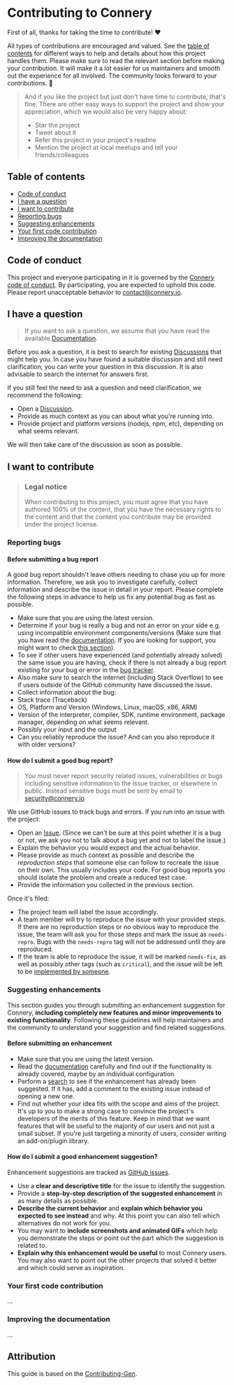 # Contributing to Connery

First of all, thanks for taking the time to contribute! ❤️

All types of contributions are encouraged and valued. See the [table of contents](#table-of-contents) for different ways to help and details about how this project handles them. Please make sure to read the relevant section before making your contribution. It will make it a lot easier for us maintainers and smooth out the experience for all involved. The community looks forward to your contributions. 🎉

> And if you like the project but just don't have time to contribute, that's fine. There are other easy ways to support the project and show your appreciation, which we would also be very happy about:
>
> - Star the project
> - Tweet about it
> - Refer this project in your project's readme
> - Mention the project at local meetups and tell your friends/colleagues

## Table of contents

- [Code of conduct](#code-of-conduct)
- [I have a question](#i-have-a-question)
- [I want to contribute](#i-want-to-contribute)
- [Reporting bugs](#reporting-bugs)
- [Suggesting enhancements](#suggesting-enhancements)
- [Your first code contribution](#your-first-code-contribution)
- [Improving the documentation](#improving-the-documentation)

## Code of conduct

This project and everyone participating in it is governed by the
[Connery code of conduct](https://github.com/connery-io/conneryblob/master/CODE_OF_CONDUCT.md).
By participating, you are expected to uphold this code. Please report unacceptable behavior
to contact@connery.io.

## I have a question

> If you want to ask a question, we assume that you have read the available [Documentation](https://docs.connery.io).

Before you ask a question, it is best to search for existing [Discussions](https://github.com/connery-io/connery/discussions) that might help you. In case you have found a suitable discussion and still need clarification, you can write your question in this discussion. It is also advisable to search the internet for answers first.

If you still feel the need to ask a question and need clarification, we recommend the following:

- Open a [Discussion](https://github.com/connery-io/connery/discussions/new).
- Provide as much context as you can about what you're running into.
- Provide project and platform versions (nodejs, npm, etc), depending on what seems relevant.

We will then take care of the discussion as soon as possible.

## I want to contribute

> ### Legal notice
>
> When contributing to this project, you must agree that you have authored 100% of the content, that you have the necessary rights to the content and that the content you contribute may be provided under the project license.

### Reporting bugs

#### Before submitting a bug report

A good bug report shouldn't leave others needing to chase you up for more information. Therefore, we ask you to investigate carefully, collect information and describe the issue in detail in your report. Please complete the following steps in advance to help us fix any potential bug as fast as possible.

- Make sure that you are using the latest version.
- Determine if your bug is really a bug and not an error on your side e.g. using incompatible environment components/versions (Make sure that you have read the [documentation](https://docs.connery.io). If you are looking for support, you might want to check [this section](#i-have-a-question)).
- To see if other users have experienced (and potentially already solved) the same issue you are having, check if there is not already a bug report existing for your bug or error in the [bug tracker](https://github.com/connery-io/connery/issues?q=label%3Abug).
- Also make sure to search the internet (including Stack Overflow) to see if users outside of the GitHub community have discussed the issue.
- Collect information about the bug:
- Stack trace (Traceback)
- OS, Platform and Version (Windows, Linux, macOS, x86, ARM)
- Version of the interpreter, compiler, SDK, runtime environment, package manager, depending on what seems relevant.
- Possibly your input and the output
- Can you reliably reproduce the issue? And can you also reproduce it with older versions?

#### How do I submit a good bug report?

> You must never report security related issues, vulnerabilities or bugs including sensitive information to the issue tracker, or elsewhere in public. Instead sensitive bugs must be sent by email to security@connery.io.

We use GitHub issues to track bugs and errors. If you run into an issue with the project:

- Open an [Issue](https://github.com/connery-io/connery/issues/new). (Since we can't be sure at this point whether it is a bug or not, we ask you not to talk about a bug yet and not to label the issue.)
- Explain the behavior you would expect and the actual behavior.
- Please provide as much context as possible and describe the _reproduction steps_ that someone else can follow to recreate the issue on their own. This usually includes your code. For good bug reports you should isolate the problem and create a reduced test case.
- Provide the information you collected in the previous section.

Once it's filed:

- The project team will label the issue accordingly.
- A team member will try to reproduce the issue with your provided steps. If there are no reproduction steps or no obvious way to reproduce the issue, the team will ask you for those steps and mark the issue as `needs-repro`. Bugs with the `needs-repro` tag will not be addressed until they are reproduced.
- If the team is able to reproduce the issue, it will be marked `needs-fix`, as well as possibly other tags (such as `critical`), and the issue will be left to be [implemented by someone](#your-first-code-contribution).

### Suggesting enhancements

This section guides you through submitting an enhancement suggestion for Connery, **including completely new features and minor improvements to existing functionality**. Following these guidelines will help maintainers and the community to understand your suggestion and find related suggestions.

#### Before submitting an enhancement

- Make sure that you are using the latest version.
- Read the [documentation](https://docs.connery.io) carefully and find out if the functionality is already covered, maybe by an individual configuration.
- Perform a [search](https://github.com/connery-io/connery/issues) to see if the enhancement has already been suggested. If it has, add a comment to the existing issue instead of opening a new one.
- Find out whether your idea fits with the scope and aims of the project. It's up to you to make a strong case to convince the project's developers of the merits of this feature. Keep in mind that we want features that will be useful to the majority of our users and not just a small subset. If you're just targeting a minority of users, consider writing an add-on/plugin library.

#### How do I submit a good enhancement suggestion?

Enhancement suggestions are tracked as [GitHub issues](https://github.com/connery-io/connery/issues).

- Use a **clear and descriptive title** for the issue to identify the suggestion.
- Provide a **step-by-step description of the suggested enhancement** in as many details as possible.
- **Describe the current behavior** and **explain which behavior you expected to see instead** and why. At this point you can also tell which alternatives do not work for you.
- You may want to **include screenshots and animated GIFs** which help you demonstrate the steps or point out the part which the suggestion is related to.
- **Explain why this enhancement would be useful** to most Connery users. You may also want to point out the other projects that solved it better and which could serve as inspiration.

### Your first code contribution

...

<!-- TODO: Include Setup of env, IDE and typical getting started instructions -->

### Improving the documentation

...

<!-- TODO: Updating, improving and correcting the documentation, including the list of connectors and clients. -->

## Attribution

This guide is based on the [Contributing-Gen](https://github.com/bttger/contributing-gen).

